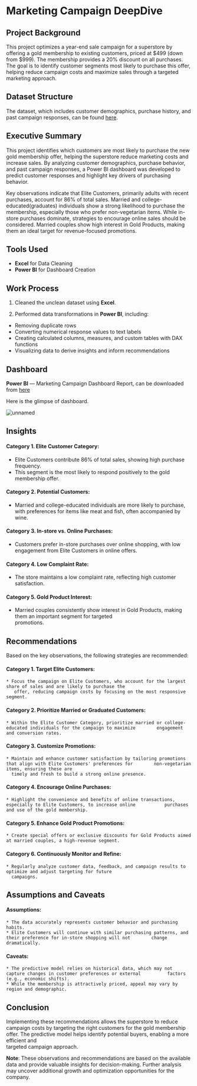# Marketing Campaign DeepDive

## Project Background
This project optimizes a year-end sale campaign for a superstore by offering a gold membership to existing customers, priced at $499 (down from $999). The membership provides a 20% discount on all purchases. The goal is to identify customer segments most likely to purchase this offer, helping reduce campaign costs and maximize sales through a targeted marketing approach.

## Dataset Structure

The dataset, which includes customer demographics, purchase history, and past campaign responses, can be found [here](https://github.com/sidd3003/Marketing--Campaign--DeepDive/blob/main/superstore_data.csv).

## Executive Summary
This project identifies which customers are most likely to purchase the new gold membership offer, helping the superstore reduce marketing costs and increase sales. By analyzing customer demographics, purchase behavior, and past campaign responses, a Power BI dashboard was developed to predict customer responses and highlight key drivers of purchasing behavior.

Key observations indicate that Elite Customers, primarily adults with recent purchases, account for 86% of total sales. Married and college-educated(graduates) individuals show a strong likelihood to purchase the membership, especially those who prefer non-vegetarian items. While in-store purchases dominate, strategies to encourage online sales should be considered. Married couples show high interest in Gold Products, making them an ideal target for revenue-focused promotions.

## Tools Used
* **Excel** for Data Cleaning
* **Power BI** for Dashboard Creation

## Work Process

1. Cleaned the unclean dataset using **Excel**. 

2. Performed data transformations in **Power BI**, including:
  * Removing duplicate rows
  * Converting numerical response values to text labels
  * Creating calculated columns, measures, and custom tables with DAX functions
  * Visualizing data to derive insights and inform recommendations
  
## Dashboard

**Power BI** — Marketing Campaign Dashboard Report, can be downloaded from [here](https://github.com/sidd3003/Marketing--Campaign--DeepDive/blob/main/Superstore%20Marketing%20Campaign.pbix)

Here is the glimpse of dashboard.

![unnamed](https://github.com/nikitaprasad21/Marketing-Campaign-Dashboard/assets/84131752/1e55e4ff-8aab-4516-904a-794e6bd7936b)

## Insights
#### Category 1. Elite Customer Category:
* Elite Customers contribute 86% of total sales, showing high purchase frequency.
* This segment is the most likely to respond positively to the gold membership offer.
#### Category 2. Potential Customers:
* Married and college-educated individuals are more likely to purchase, with preferences for items like meat and fish, often accompanied by wine.
#### Category 3. In-store vs. Online Purchases:
* Customers prefer in-store purchases over online shopping, with low engagement from Elite Customers in online offers.
#### Category 4. Low Complaint Rate:
* The store maintains a low complaint rate, reflecting high customer satisfaction.
#### Category 5. Gold Product Interest:
* Married couples consistently show interest in Gold Products, making them an important segment for targeted         
  promotions.
  
## Recommendations
Based on the key observations, the following strategies are recommended:

#### Category 1. Target Elite Customers:
    * Focus the campaign on Elite Customers, who account for the largest share of sales and are likely to purchase the     
       offer, reducing campaign costs by focusing on the most responsive segment.
#### Category 2. Prioritize Married or Graduated Customers:
    * Within the Elite Customer Category, prioritize married or college-educated individuals for the campaign to maximize        engagement and conversion rates.
#### Category 3. Customize Promotions:
    * Maintain and enhance customer satisfaction by tailoring promotions that align with Elite Customers' preferences for        non-vegetarian items, ensuring these are   
      timely and fresh to build a strong online presence.
#### Category 4. Encourage Online Purchases:
    * Highlight the convenience and benefits of online transactions, especially to Elite Customers, to increase online           purchases and use of the gold membership.
#### Category 5. Enhance Gold Product Promotions:
    * Create special offers or exclusive discounts for Gold Products aimed at married couples, a high-revenue segment.
#### Category 6. Continuously Monitor and Refine:
    * Regularly analyze customer data, feedback, and campaign results to optimize and adjust targeting for future       
      campaigns.
      
## Assumptions and Caveats
#### Assumptions:
    * The data accurately represents customer behavior and purchasing habits.
    * Elite Customers will continue with similar purchasing patterns, and their preference for in-store shopping will not        change dramatically.
#### Caveats:
    * The predictive model relies on historical data, which may not capture changes in customer preferences or external          factors (e.g., economic shifts).
    * While the membership is attractively priced, appeal may vary by region and demographic.

## Conclusion
Implementing these recommendations allows the superstore to reduce campaign costs by targeting the right customers for     the gold membership offer. The predictive  model helps identify potential buyers, enabling a more efficient and     
targeted campaign approach.

**Note**: These observations and recommendations are based on the available data and provide valuable insights for decision-making. Further analysis may uncover additional growth and optimization opportunities for the company.
